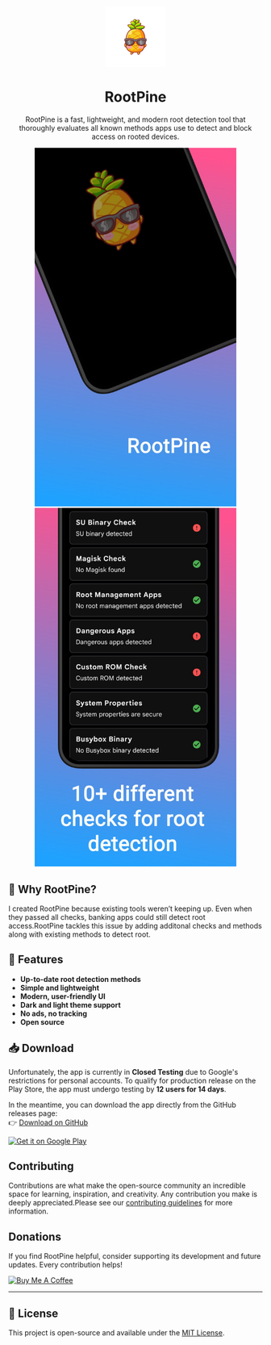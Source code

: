 <div align="center">
 <img src="https://github.com/ansxuman/rootpine/blob/main/app/src/main/res/mipmap-xxxhdpi/ic_launcher_monochrome.png" alt="Clave Logo" width="120" />
  <h1>RootPine</h1>
  <p>RootPine is a fast, lightweight, and modern root detection tool that thoroughly evaluates all known methods apps use to detect and block access on rooted devices.</p>
 
 <img src="https://github.com/ansxuman/rootpine/blob/main/assets/1.jpg" alt="Screenshot 1" width="400">
<img src="https://github.com/ansxuman/rootpine/blob/main/assets/2.jpg" alt="Screenshot 2" width="400">

</div>

## 🎯 Why RootPine?

I created RootPine because existing tools weren’t keeping up. Even when they passed all checks, banking apps could still detect root access.RootPine tackles this issue by adding additonal checks and methods along with existing methods to detect root.

## 📱 Features  

- **Up-to-date root detection methods**  
- **Simple and lightweight**  
- **Modern, user-friendly UI**  
- **Dark and light theme support**  
- **No ads, no tracking**  
- **Open source**  


## 📥 Download

Unfortunately, the app is currently in **Closed Testing** due to Google's restrictions for personal accounts. To qualify for production release on the Play Store, the app must undergo testing by **12 users for 14 days**. 

In the meantime, you can download the app directly from the GitHub releases page:  
👉 [Download on GitHub](https://github.com/ansxuman/rootpine/releases)

[![Get it on Google Play](https://play.google.com/intl/en_us/badges/static/images/badges/en_badge_web_generic.png)](https://play.google.com/store/apps/details?id=com.ansxuman.rootpine)


## Contributing

Contributions are what make the open-source community an incredible space for learning, inspiration, and creativity. Any contribution you make is deeply appreciated.Please see our [contributing guidelines](./.github/CONTRIBUTING.md) for more information.

## **Donations**

If you find RootPine helpful, consider supporting its development and future updates. Every contribution helps!  

<a href="https://buymeacoffee.com/ansxuman" target="_blank">
<img src="https://cdn.buymeacoffee.com/buttons/v2/default-yellow.png" alt="Buy Me A Coffee" style="height: 60px !important;width: 217px !important;">
</a>

---

## 📝 License

This project is open-source and available under the [MIT License](LICENSE).
